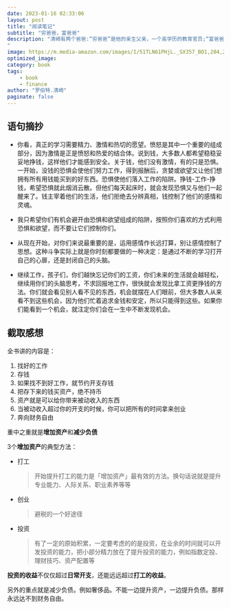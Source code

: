 ```yaml
---
date: 2023-01-16 02:33:06
layout: post
title: "阅读笔记"
subtitle: "穷爸爸，富爸爸"
description: "清崎有两个爸爸:“穷爸爸”是他的亲生父亲，一个高学历的教育官员;“富爸爸”是他好朋友的父亲，一个高中没毕业却善于投资理财的企业家。清崎遵从“穷爸爸”为他设计的人生道路:上大学，服兵役，参加越战，走过了平凡的人生初期。直到1977年，清崎亲眼目睹一生辛劳的“穷爸爸”失了业，“富爸爸”则成了夏威夷最富有的人之一。清崎毅然追寻“富爸爸”的脚步，踏入商界，从此登上了致富快车。清崎以亲身经历的财富故事展示了“穷爸爸”和“富爸爸”截然不同的金钱观和财富观:穷人为钱工作，富人让钱为自己工作！
"
image: https://m.media-amazon.com/images/I/51TLN61PHjL._SX357_BO1,204,203,200_.jpg
optimized_image:
category: book
tags:
    - book
    - finance
author: "罗伯特.清崎"
paginate: false
---
```


## 语句摘抄

- 你看，真正的学习需要精力、激情和热切的愿望。愤怒是其中一个重要的组成部分，因为激情是正是愤怒和热爱的结合体。说到钱，大多数人都希望稳稳妥妥地挣钱，这样他们才能感到安全。关于钱，他们没有激情，有的只是恐惧。一开始，没钱的恐惧会使他们努力工作，得到报酬后，贪婪或欲望又让他们想拥有所有用钱能买到的好东西。恐惧使他们落入工作的陷阱。挣钱-工作-挣钱，希望恐惧就此烟消云散。但他们每天起床时，就会发现恐惧又与他们一起醒来了。钱主宰着他们的生活，他们拒绝去分辨真相，钱控制了他们的感情和灵魂。

- 我只希望你们有机会避开由恐惧和欲望组成的陷阱，按照你们喜欢的方式利用恐惧和欲望，而不要让它们控制你们。

- 从现在开始，对你们来说最重要的是，运用感情作长远打算，别让感情控制了思想。这种斗争实际上就是你时刻都要做的一种决定：是通过不断的学习打开自己的心扉，还是封闭自己的头脑。

- 继续工作，孩子们，你们越快忘记你们的工资，你们未来的生活就会越轻松，继续用你们的头脑思考，不求回报地工作，很快就会发现比拿工资更挣钱的方法。你们就会看见别人看不见的东西，机会就摆在人们眼前，但大多数人从来看不到这些机会，因为他们忙着追求金钱和安定，所以只能得到这些。如果你们能看到一个机会，就注定你们会在一生中不断发现机会。

## 截取感想

全书讲的内容是：

1. 找好的工作
2. 存钱
3. 如果找不到好工作，就节约开支存钱
4. 把存下来的钱买资产，绝不持币
5. 资产就是可以给你带来被动收入的东西
6. 当被动收入超过你的开支的时候，你可以把所有的时间拿来创业
7. 奔向财务自由


重中之重就是**增加资产**和**减少负债**

3个**增加资产**的典型方法：
- 打工
  > 开始提升打工的能力是「增加资产」最有效的方法。换句话说就是提升专业能力、人际关系、职业素养等等
- 创业
  > 避税的一个好途径
- 投资
  > 有了一定的原始积累，一定要考虑的的是投资，在业余的时间就可以开发投资的能力，把小部分精力放在了提升投资的能力，例如指数定投、理财技巧、资产配置等

**投资的收益**不仅仅超过**日常开支**，还能远远超过**打工的收益**。

另外的重点就是减少负债。例如奢侈品。不能一边提升资产，一边提升负债。那样永远达不到财务自由。